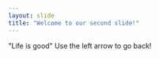 ```yaml
---
layout: slide
title: "Welcome to our second slide!"
---
```

"Life is good"
Use the left arrow to go back!
